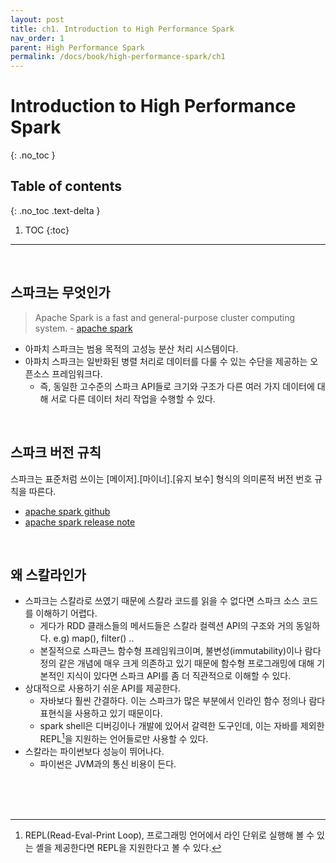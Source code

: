 ```yaml
---
layout: post
title: ch1. Introduction to High Performance Spark
nav_order: 1
parent: High Performance Spark
permalink: /docs/book/high-performance-spark/ch1
---
```


# Introduction to High Performance Spark
{: .no_toc }

## Table of contents
{: .no_toc .text-delta }

1. TOC
{:toc}

---

<br>

## 스파크는 무엇인가
> Apache Spark is a fast and general-purpose cluster computing system. - [apache spark](https://spark.apache.org/docs/latest/#spark-overview)

- 아파치 스파크는 범용 목적의 고성능 분산 처리 시스템이다.
- 아파치 스파크는 일반화된 병렬 처리로 데이터를 다룰 수 있는 수단을 제공하는 오픈소스 프레임워크다.
  - 즉, 동일한 고수준의 스파크 API들로 크기와 구조가 다른 여러 가지 데이터에 대해 서로 다른 데이터 처리 작업을 수행할 수 있다.

<br>

## 스파크 버전 규칙
스파크는 표준처럼 쓰이는 [메이저].[마이너].[유지 보수] 형식의 의미론적 버전 번호 규칙을 따른다.
- [apache spark github](https://github.com/apache/spark/releases)
- [apache spark release note](https://spark.apache.org/releases/)

<br>

## 왜 스칼라인가

- 스파크는 스칼라로 쓰였기 때문에 스칼라 코드를 읽을 수 없다면 스파크 소스 코드를 이해하기 어렵다.
  - 게다가 RDD 클래스들의 메서드들은 스칼라 컬렉션 API의 구조와 거의 동일하다. e.g) map(), filter() ..
  - 본질적으로 스파큰느 함수형 프레임워크이며, 불변성(immutability)이나 람다 정의 같은 개념에 매우 크게 의존하고 있기 때문에 함수형 프로그래밍에 대해 기본적인 지식이 있다면 스파크 API를 좀 더 직관적으로 이해할 수 있다.
- 상대적으로 사용하기 쉬운 API를 제공한다.
  - 자바보다 훨씬 간결하다. 이는 스파크가 많은 부분에서 인라인 함수 정의나 람다 표현식을 사용하고 있기 때문이다.
  - spark shell은 디버깅이나 개발에 있어서 갈력한 도구인데, 이는 자바를 제외한 REPL[^1]을 지원하는 언어들로만 사용할 수 있다.
- 스칼라는 파이썬보다 성능이 뛰어나다.
  - 파이썬은 JVM과의 통신 비용이 든다.



<br><br><br>

[^1]:REPL(Read-Eval-Print Loop), 프로그래밍 언어에서 라인 단위로 실행해 볼 수 있는 셸을 제공한다면 REPL을 지원한다고 볼 수 있다.





